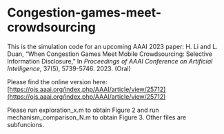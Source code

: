 # Congestion-games-meet-crowdsourcing
This is the simulation code for an upcoming AAAI 2023 paper:
H. Li and L. Duan, “When Congestion Games Meet Mobile Crowdsourcing: Selective Information Disclosure,” In _Proceedings of AAAI Conference on Artificial Intelligence_, 37(5), 5739-5746. 2023. (Oral)

Please find the online version here:
[https://ojs.aaai.org/index.php/AAAI/article/view/25712](https://ojs.aaai.org/index.php/AAAI/article/view/25712)


Please run exploration_x.m to obtain Figure 2 and run mechanism_comparison_N.m to obtain Figure 3.
Other files are subfuncions.
